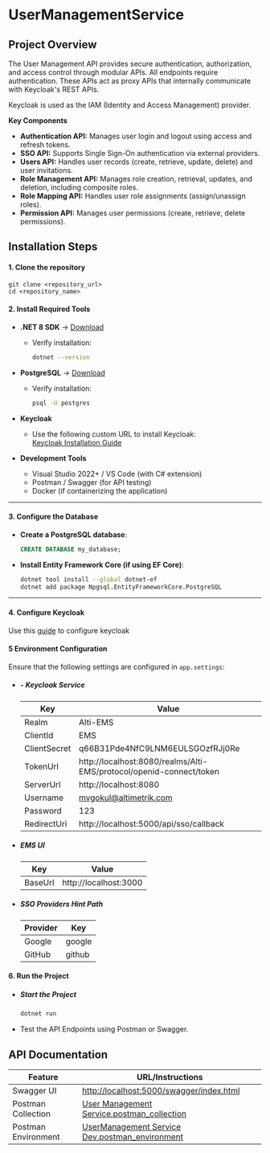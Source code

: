 # UserManagementService

## Project Overview
The User Management API provides secure authentication, authorization, and access control through modular APIs. All endpoints require authentication. These APIs act as proxy APIs that internally communicate with Keycloak's REST APIs.

Keycloak is used as the IAM (Identity and Access Management) provider.

**Key Components**

- **Authentication API:** Manages user login and logout using access and refresh tokens.
- **SSO API:** Supports Single Sign-On authentication via external providers.
- **Users API:** Handles user records (create, retrieve, update, delete) and user invitations.
- **Role Management API:** Manages role creation, retrieval, updates, and deletion, including composite roles.
- **Role Mapping API:** Handles user role assignments (assign/unassign roles).
- **Permission API:** Manages user permissions (create, retrieve, delete permissions).

## Installation Steps  
#### **1. Clone the repository** 
  ```
  git clone <repository_url>
  cd <repository_name>
  ```

#### **2. Install Required Tools**  

- **.NET 8 SDK** → [Download](https://dotnet.microsoft.com/en-us/download)  
  - Verify installation:  
    ```sh
    dotnet --version
    ```
  
- **PostgreSQL** → [Download](https://www.postgresql.org/download/)  
  - Verify installation:  
    ```sh
    psql -U postgres
    ```

- **Keycloak**  
  - Use the following custom URL to install Keycloak:  
    [Keycloak Installation Guide](https://github.com/Alti-HW/IdentityAndAccessManagement/blob/master/README.md)

- **Development Tools**  
  - Visual Studio 2022+ / VS Code (with C# extension)  
  - Postman / Swagger (for API testing)  
  - Docker (if containerizing the application)  

---

#### **3. Configure the Database**  

- **Create a PostgreSQL database**:  
  ```sql
  CREATE DATABASE my_database;
  ```

- **Install Entity Framework Core (if using EF Core)**:  
  ```sh
  dotnet tool install --global dotnet-ef
  dotnet add package Npgsql.EntityFrameworkCore.PostgreSQL
  ```
---

#### **4. Configure Keycloak**  

Use this [guide](https://github.com/Alti-HW/IdentityAndAccessManagement/blob/master/KeycloakConfiguration.md) to configure keycloak


#### **5 Environment Configuration**

Ensure that the following settings are configured in `app.settings`:

- ##### - Keycloak Service

  | Key      |Value     |
  |-------------|-------------------------------------------------|
  | Realm       | Alti-EMS     |
  | ClientId    | EMS          |
  | ClientSecret | q66B31Pde4NfC9LNM6EULSGOzfRJj0Re   |
  | TokenUrl    | http://localhost:8080/realms/Alti-EMS/protocol/openid-connect/token   |
  | ServerUrl   | http://localhost:8080   |
  | Username    | mvgokul@altimetrik.com   |
  | Password    | 123          |
  | RedirectUri | http://localhost:5000/api/sso/callback  |

- ##### EMS UI

  | Key | Value      |
  |---------|---------------------------------------------------|
  | BaseUrl | http://localhost:3000  |

- ##### SSO Providers Hint Path

  | Provider | Key     |
  |----------|--------|
  | Google   | google |
  | GitHub   | github |

#### **6. Run the Project**

- ##### Start the Project

  ```sh
  dotnet run
  ```
- Test the API Endpoints using Postman or Swagger.

## API Documentation

  | Feature             | URL/Instructions                        |
  |---------------------|----------------------------------------|
  | Swagger UI         | [http://localhost:5000/swagger/index.html](http://localhost:5000/swagger/index.html) |
  | Postman Collection | [User Management Service.postman_collection](https://github.com/Alti-HW/UserManagementService/blob/master/Postman%20Collection/User%20Management%20Service.postman_collection)     |
  | Postman Environment | [UserManagement Service Dev.postman_environment](https://github.com/Alti-HW/UserManagementService/blob/master/Postman%20Collection/UserManagement%20Service%20Dev.postman_environment)  |
  




